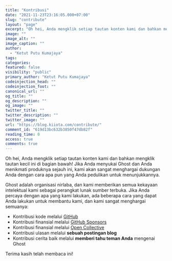 ```yaml
---
title: "Kontribusi"
date: "2021-11-23T23:16:05.000+07:00"
slug: "contribute"
layout: "page"
excerpt: "Oh hei, Anda mengklik setiap tautan konten kami dan bahkan mengklik tautan kecil ini di bagian bawah! Jika Anda menyukai Ghost dan Anda menikmati produknya sejauh ini, kami akan sangat menghargai dukungan Anda dengan cara apa pun yang Anda pedulikan untuk menunjukkannya.  Ghost adalah organisasi nirlaba, dan kami memberikan semua kekayaan intelektual kami sebagai perangkat lunak sumber terbuka. Jika Anda percaya dengan apa yang kami lakukan, ada beberapa cara yang dapat Anda lakukan untuk memban"
image: ""
image_alt: ""
image_caption: ""
author:
  - "Ketut Putu Kumajaya"
tags:
categories:
featured: false
visibility: "public"
primary_author: "Ketut Putu Kumajaya"
codeinjection_head: ""
codeinjection_foot: ""
canonical_url: ""
og_title: ""
og_description: ""
og_image: ""
twitter_title: ""
twitter_description: ""
twitter_image: ""
url: "https://blog.kiiota.com/contribute/"
comment_id: "619d13bc632b3850f47db82f"
reading_time: 0
access: true
comments: true
---
```


<p>Oh hei, Anda mengklik setiap tautan konten kami dan bahkan mengklik tautan kecil ini di bagian bawah! Jika Anda menyukai Ghost dan Anda menikmati produknya sejauh ini, kami akan sangat menghargai dukungan Anda dengan cara apa pun yang Anda pedulikan untuk menunjukkannya.</p><p>Ghost adalah organisasi nirlaba, dan kami memberikan semua kekayaan intelektual kami sebagai perangkat lunak sumber terbuka. Jika Anda percaya dengan apa yang kami lakukan, ada beberapa cara yang dapat Anda lakukan untuk membantu kami, dan kami sangat menghargai semuanya:</p><ul><li>Kontribusi kode melalui <a href="https://github.com/tryghost?ref=blog.kiiota.com">GitHub</a></li><li>Kontribusi finansial melalui <a href="https://github.com/sponsors/TryGhost?ref=blog.kiiota.com">GitHub Sponsors</a></li><li>Kontribusi finansial melalui <a href="https://opencollective.com/ghost?ref=blog.kiiota.com">Open Collective</a></li><li>Kontribusi ulasan melalui <strong>sebuah postingan blog</strong></li><li>Kontribusi cerita baik melalui <strong>memberi tahu teman Anda</strong> mengenai Ghost</li></ul><p>Terima kasih telah membaca ini!</p>
